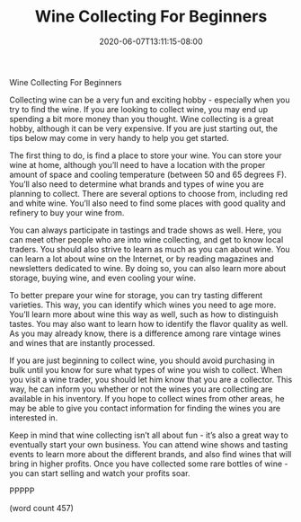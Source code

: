 ﻿---
title: "Wine Collecting For Beginners"
date: 2020-06-07T13:11:15-08:00
description: "Wine And Spirits Tips for Web Success"
featured_image: "/images/Wine And Spirits.jpg"
tags: ["Wine And Spirits"]
---

Wine Collecting For Beginners

Collecting wine can be a very fun and exciting hobby - especially when you try to find the wine.  If you are looking to collect wine, you may end up spending a bit more money than you thought.  Wine collecting is a great hobby, although it can be very expensive.  If you are just starting out, the tips below may come in very handy to help you get started.

The first thing to do, is find a place to store your wine.  You can store your wine at home, although you’ll need to have a location with the proper amount of space and cooling temperature (between 50 and 65 degrees F).  You’ll also need to determine what brands and types of wine you are planning to collect.  There are several options to choose from, including red and white wine.  You’ll also need to find some places with good quality and refinery to buy your wine from.

You can always participate in tastings and trade shows as well.  Here, you can meet other people who are into wine collecting, and get to know local traders.  You should also strive to learn as much as you can about wine.  You can learn a lot about wine on the Internet, or by reading magazines and newsletters dedicated to wine.  By doing so, you can also learn more about storage, buying wine, and even cooling your wine.

To better prepare your wine for storage, you can try tasting different varieties.  This way, you can identify which wines you need to age more.  You’ll learn more about wine this way as well, such as how to distinguish tastes.  You may also want to learn how to identify the flavor quality as well.  As you may already know, there is a difference among rare vintage wines and wines that are instantly processed.

If you are just beginning to collect wine, you should avoid purchasing in bulk until you know for sure what types of wine you wish to collect.  When you visit a wine trader, you should let him know that you are a collector.  This way, he can inform you whether or not the wines you are collecting are available in his inventory. If you hope to collect wines from other areas, he may be able to give you contact information for finding the wines you are interested in.

Keep in mind that wine collecting isn’t all about fun - it’s also a great way to eventually start your own business.  You can attend wine shows and tasting events to learn more about the different brands, and also find wines that will bring in higher profits.  Once you have collected some rare bottles of wine - you can start selling and watch your profits soar.

PPPPP

(word count 457)
